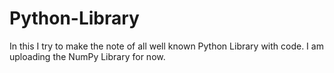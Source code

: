# Python-Library

In this I try to make the note of all well known Python Library with code. 
I am uploading the NumPy Library for now.
